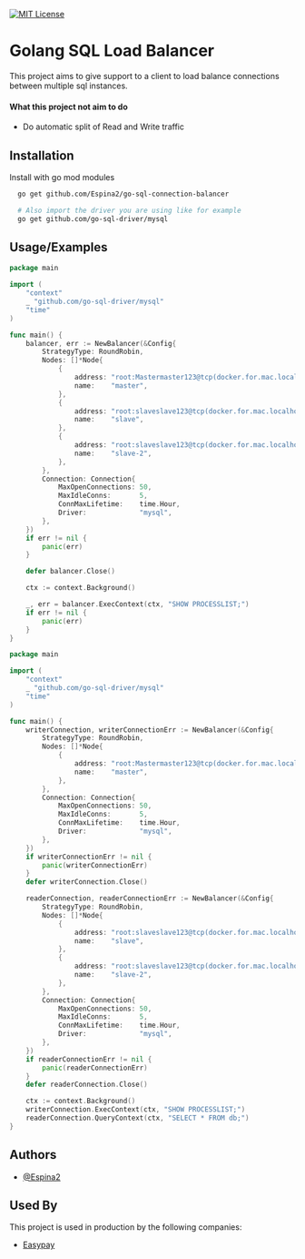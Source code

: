 [![MIT License](https://img.shields.io/badge/License-MIT-green.svg)](https://choosealicense.com/licenses/mit/)

# Golang SQL Load Balancer

This project aims to give support to a client to load balance connections
between multiple sql instances.

#### What this project not aim to do

- Do automatic split of Read and Write traffic

## Installation

Install with go mod modules

```bash
  go get github.com/Espina2/go-sql-connection-balancer

  # Also import the driver you are using like for example
  go get github.com/go-sql-driver/mysql
```

## Usage/Examples

```go
package main

import (
	"context"
	_ "github.com/go-sql-driver/mysql"
	"time"
)

func main() {
	balancer, err := NewBalancer(&Config{
		StrategyType: RoundRobin,
		Nodes: []*Node{
			{
				address: "root:Mastermaster123@tcp(docker.for.mac.localhost:3306)/mysql",
				name:    "master",
			},
			{
				address: "root:slaveslave123@tcp(docker.for.mac.localhost:3307)/mysql",
				name:    "slave",
			},
			{
				address: "root:slaveslave123@tcp(docker.for.mac.localhost:3308)/mysql",
				name:    "slave-2",
			},
		},
		Connection: Connection{
			MaxOpenConnections: 50,
			MaxIdleConns:       5,
			ConnMaxLifetime:    time.Hour,
			Driver:             "mysql",
		},
	})
	if err != nil {
		panic(err)
	}

	defer balancer.Close()

	ctx := context.Background()

	_, err = balancer.ExecContext(ctx, "SHOW PROCESSLIST;")
	if err != nil {
		panic(err)
	}
}
```

```go
package main

import (
	"context"
	_ "github.com/go-sql-driver/mysql"
	"time"
)

func main() {
	writerConnection, writerConnectionErr := NewBalancer(&Config{
		StrategyType: RoundRobin,
		Nodes: []*Node{
			{
				address: "root:Mastermaster123@tcp(docker.for.mac.localhost:3306)/mysql",
				name:    "master",
			},
		},
		Connection: Connection{
			MaxOpenConnections: 50,
			MaxIdleConns:       5,
			ConnMaxLifetime:    time.Hour,
			Driver:             "mysql",
		},
	})
	if writerConnectionErr != nil {
		panic(writerConnectionErr)
	}
	defer writerConnection.Close()

	readerConnection, readerConnectionErr := NewBalancer(&Config{
		StrategyType: RoundRobin,
		Nodes: []*Node{
			{
				address: "root:slaveslave123@tcp(docker.for.mac.localhost:3307)/mysql",
				name:    "slave",
			},
			{
				address: "root:slaveslave123@tcp(docker.for.mac.localhost:3308)/mysql",
				name:    "slave-2",
			},
		},
		Connection: Connection{
			MaxOpenConnections: 50,
			MaxIdleConns:       5,
			ConnMaxLifetime:    time.Hour,
			Driver:             "mysql",
		},
	})
	if readerConnectionErr != nil {
		panic(readerConnectionErr)
	}
	defer readerConnection.Close()

	ctx := context.Background()
	writerConnection.ExecContext(ctx, "SHOW PROCESSLIST;")
	readerConnection.QueryContext(ctx, "SELECT * FROM db;")
}
```

## Authors

- [@Espina2](https://www.github.com/Espina2)

## Used By

This project is used in production by the following companies:

- [Easypay](https://www.easypay.pt/)

